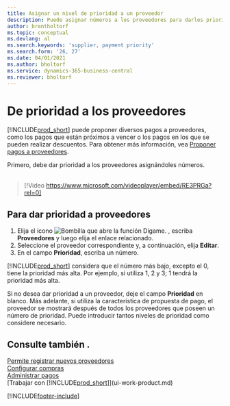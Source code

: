 ```yaml
---
title: Asignar un nivel de prioridad a un proveedor
description: Puede asignar números a los proveedores para darles prioridad y facilitar las sugerencias de pago en Business Central.
author: brentholtorf
ms.topic: conceptual
ms.devlang: al
ms.search.keywords: 'supplier, payment priority'
ms.search.form: '26, 27'
ms.date: 04/01/2021
ms.author: bholtorf
ms.service: dynamics-365-business-central
ms.reviewer: bholtorf
---
```

# De prioridad a los proveedores

[!INCLUDE[prod_short](includes/prod_short.md)] puede proponer diversos pagos a proveedores, como los pagos que están próximos a vencer o los pagos en los que se pueden realizar descuentos. Para obtener más información, vea [Proponer pagos a proveedores](payables-how-suggest-vendor-payments.md).

Primero, debe dar prioridad a los proveedores asignándoles números.
<br><br>
> [!Video https://www.microsoft.com/videoplayer/embed/RE3PRGa?rel=0]

## Para dar prioridad a proveedores

1. Elija el icono ![Bombilla que abre la función Dígame.](media/ui-search/search_small.png "Dígame qué desea hacer") , escriba **Proveedores** y luego elija el enlace relacionado.
2. Seleccione el proveedor correspondiente y, a continuación, elija **Editar**.
3. En el campo **Prioridad**, escriba un número.

[!INCLUDE[prod_short](includes/prod_short.md)] considera que el número más bajo, excepto el 0, tiene la prioridad más alta. Por ejemplo, si utiliza 1, 2 y 3; 1 tendrá la prioridad más alta.

Si no desea dar prioridad a un proveedor, deje el campo **Prioridad** en blanco. Más adelante, si utiliza la característica de propuesta de pago, el proveedor se mostrará después de todos los proveedores que poseen un número de prioridad. Puede introducir tantos niveles de prioridad como considere necesario.

## Consulte también .

[Permite registrar nuevos proveedores](purchasing-how-register-new-vendors.md)  
[Configurar compras](purchasing-setup-purchasing.md)  
[Administrar pagos](payables-manage-payables.md)  
[Trabajar con [!INCLUDE[prod_short](includes/prod_short.md)]](ui-work-product.md)

[!INCLUDE[footer-include](includes/footer-banner.md)]
